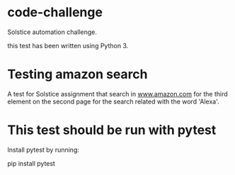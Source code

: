 # code-challenge

Solstice automation challenge.

this test has been written using Python 3.

# Testing amazon search

A test for Solstice assignment that search in www.amazon.com for the third element on the second page for the search related with the word 'Alexa'.


# This test should be run with pytest

Install pytest by running:

pip install pytest
